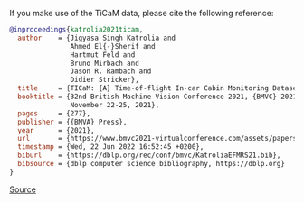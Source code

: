If you make use of the TiCaM data, please cite the following reference:

``` bibtex 
@inproceedings{katrolia2021ticam,
  author    = {Jigyasa Singh Katrolia and
               Ahmed El{-}Sherif and
               Hartmut Feld and
               Bruno Mirbach and
               Jason R. Rambach and
               Didier Stricker},
  title     = {TICaM: {A} Time-of-flight In-car Cabin Monitoring Dataset},
  booktitle = {32nd British Machine Vision Conference 2021, {BMVC} 2021, Online,
               November 22-25, 2021},
  pages     = {277},
  publisher = {{BMVA} Press},
  year      = {2021},
  url       = {https://www.bmvc2021-virtualconference.com/assets/papers/0701.pdf},
  timestamp = {Wed, 22 Jun 2022 16:52:45 +0200},
  biburl    = {https://dblp.org/rec/conf/bmvc/KatroliaEFMRS21.bib},
  bibsource = {dblp computer science bibliography, https://dblp.org}
}
```

[Source](https://vizta-tof.kl.dfki.de/cabin-dataset/)